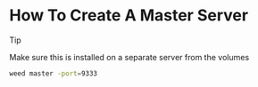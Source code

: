 # How To Create A Master Server

>[!TIP]
>Make sure this is installed on a separate server from the volumes

```bash
weed master -port=9333
```